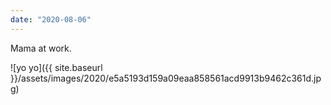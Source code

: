 ```yaml
---
date: "2020-08-06"
---
```


Mama at work.

![yo yo]({{ site.baseurl }}/assets/images/2020/e5a5193d159a09eaa858561acd9913b9462c361d.jpg)
